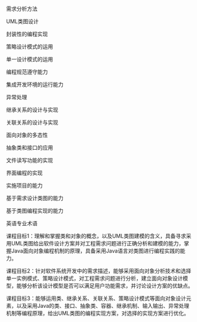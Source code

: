 需求分析方法

UML类图设计

封装性的编程实现

策略设计模式的运用

单一设计模式的运用

编程规范遵守能力

集成开发环境的运行能力

异常处理

继承关系的设计与实现

关联关系的设计与实现

面向对象的多态性

抽象类和接口的应用

文件读写功能的实现

界面编程的实现

实施项目的能力

基于需求设计类图的能力

基于类图编程实现的能力

英语专业术语

课程目标1：理解和掌握类和对象的概念，以及UML类图建模的含义，具备寻求采用UML类图给出软件设计方案并对工程需求问题进行正确分析和建模的能力，掌握Java面向对象编程机制的原理，具备采用Java语言对类图进行编程实践的能力。

课程目标2：针对软件系统开发中的需求描述，能够采用面向对象分析技术和选择单一实例模式、策略设计模式，对工程需求问题进行分析，建立面向对象设计模型，能够分析该设计模型是否可以满足用户功能需求，并讨论设计方案的优缺点。

课程目标3：能够运用类、继承关系、关联关系、策略设计模式等面向对象设计元素，以及采用Java的类、接口、抽象类、容器、继承机制、输入输出、异常处理机制等编程原理，给出UML类图的编程实现方案，对选择的实现方案进行优化。